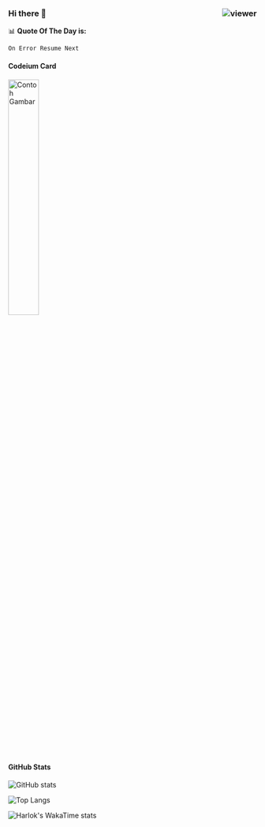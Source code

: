 ### Hi there 👋 <img align="right" src="https://komarev.com/ghpvc/?username=azhe403&style=for-the-badge" alt="viewer" />


📊 **Quote Of The Day is:**
```
On Error Resume Next
```

#### Codeium Card
<img src="https://codeium.com/profile/azhe403/card.png" alt="Contoh Gambar" width="35%"/>

#### GitHub Stats
![GitHub stats](https://github-readme-stats.vercel.app/api?username=azhe403&show_icons=true&show=reviews,discussions_started,discussions_answered,prs_merged,prs_merged_percentage&theme=radical)

![Top Langs](https://github-readme-stats.vercel.app/api/top-langs/?username=azhe403&show_icons=true&layout=compact&langs_count=15&theme=radical)

![Harlok's WakaTime stats](https://github-readme-stats.vercel.app/api/wakatime?username=azhe403&layout=compact&theme=radical)
